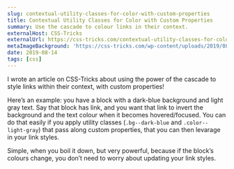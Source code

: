 ```yaml
---
slug: contextual-utility-classes-for-color-with-custom-properties
title: Contextual Utility Classes for Color with Custom Properties
summary: Use the cascade to colour links in their context.
externalHost: CSS-Tricks
externalUrl: https://css-tricks.com/contextual-utility-classes-for-color-with-custom-properties/
metaImageBackground: 'https://css-tricks.com/wp-content/uploads/2019/08/currentColor.png'
date: 2019-08-14
tags: [css]
---
```


I wrote an article on CSS-Tricks about using the power of the cascade to style links within their context, with custom properties!

Here’s an example: you have a block with a dark-blue background and light gray text. Say that block has link, and you want that link to invert the background and the text colour when it becomes hovered/focused. You can do that easily if you apply utility classes (`.bg--dark-blue` and `.color--light-gray`) that pass along custom properties, that you can then levarage in your link styles.

Simple, when you boil it down, but very powerful, because if the block’s colours change, you don’t need to worry about updating your link styles.
